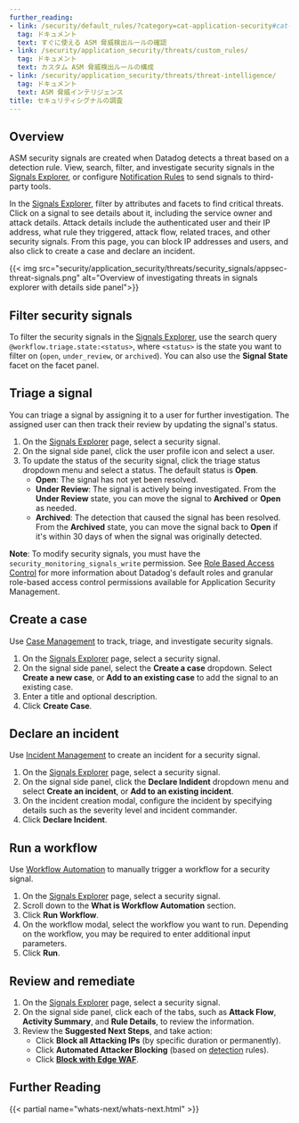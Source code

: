 ```yaml
---
further_reading:
- link: /security/default_rules/?category=cat-application-security#cat-application-security
  tag: ドキュメント
  text: すぐに使える ASM 脅威検出ルールの確認
- link: /security/application_security/threats/custom_rules/
  tag: ドキュメント
  text: カスタム ASM 脅威検出ルールの構成
- link: /security/application_security/threats/threat-intelligence/
  tag: ドキュメント
  text: ASM 脅威インテリジェンス
title: セキュリティシグナルの調査
---
```


## Overview

ASM security signals are created when Datadog detects a threat based on a detection rule. View, search, filter, and investigate security signals in the [Signals Explorer][2], or configure [Notification Rules][8] to send signals to third-party tools.

In the [Signals Explorer][2], filter by attributes and facets to find critical threats. Click on a signal to see details about it, including the service owner and attack details. Attack details include the authenticated user and their IP address, what rule they triggered, attack flow, related traces, and other security signals. From this page, you can block IP addresses and users, and also click to create a case and declare an incident.

{{< img src="security/application_security/threats/security_signals/appsec-threat-signals.png" alt="Overview of investigating threats in signals explorer with details side panel">}}

## Filter security signals

To filter the security signals in the [Signals Explorer][2], use the search query `@workflow.triage.state:<status>`, where `<status>` is the state you want to filter on (`open`, `under_review`, or `archived`). You can also use the **Signal State** facet on the facet panel.

## Triage a signal

You can triage a signal by assigning it to a user for further investigation. The assigned user can then track their review by updating the signal's status.

1. On the [Signals Explorer][2] page, select a security signal.
2. On the signal side panel, click the user profile icon and select a user.
3. To update the status of the security signal, click the triage status dropdown menu and select a status. The default status is **Open**.
    - **Open**: The signal has not yet been resolved.
    - **Under Review**: The signal is actively being investigated. From the **Under Review** state, you can move the signal to **Archived** or **Open** as needed.
    - **Archived**: The detection that caused the signal has been resolved. From the **Archived** state, you can move the signal back to **Open** if it's within 30 days of when the signal was originally detected.

**Note**: To modify security signals, you must have the `security_monitoring_signals_write` permission. See [Role Based Access Control][9] for more information about Datadog's default roles and granular role-based access control permissions available for Application Security Management.

## Create a case

Use [Case Management][6] to track, triage, and investigate security signals.

1. On the [Signals Explorer][2] page, select a security signal.
2. On the signal side panel, select the **Create a case** dropdown. Select **Create a new case**, or **Add to an existing case** to add the signal to an existing case. 
3. Enter a title and optional description.
4. Click **Create Case**.

## Declare an incident 

Use [Incident Management][4] to create an incident for a security signal.

1. On the [Signals Explorer][2] page, select a security signal.
2. On the signal side panel, click the **Declare Indident** dropdown menu and select **Create an incident**, or **Add to an existing incident**.
3. On the incident creation modal, configure the incident by specifying details such as the severity level and incident commander.
4. Click **Declare Incident**.

## Run a workflow

Use [Workflow Automation][5] to manually trigger a workflow for a security signal. 

1. On the [Signals Explorer][2] page, select a security signal.
2. Scroll down to the **What is Workflow Automation** section. 
3. Click **Run Workflow**.
4. On the workflow modal, select the workflow you want to run. Depending on the workflow, you may be required to enter additional input parameters.
5. Click **Run**.

## Review and remediate

1. On the [Signals Explorer][2] page, select a security signal.
2. On the signal side panel, click each of the tabs, such as **Attack Flow**, **Activity Summary**, and **Rule Details**, to review the information.
3. Review the **Suggested Next Steps**, and take action:
    -  Click **Block all Attacking IPs** (by specific duration or permanently).
    -  Click **Automated Attacker Blocking** (based on [detection][10] rules).
    -  Click **[Block with Edge WAF][11]**.

## Further Reading

{{< partial name="whats-next/whats-next.html" >}}


[1]: https://app.datadoghq.com/services?lens=Security
[2]: https://app.datadoghq.com/security?query=%40workflow.rule.type%3A%22Application%20Security%22&column=time&order=desc&product=appsec&viz=stream&start=1694726477747&end=1695331277747&paused=false
[4]: /ja/service_management/incident_management/
[5]: /ja/service_management/workflows/
[6]: /ja/service_management/case_management/
[7]: https://app.datadoghq.com/security/appsec?
[8]: /ja/security/notifications/rules/
[9]: /ja/account_management/rbac/permissions/#cloud-security-platform
[10]: /ja/security/application_security/threats/protection/#respond-to-threats-in-real-time-by-automating-attacker-blocking
[11]: /ja/security/application_security/threats/protection/#blocking-attack-attempts-with-in-app-waf